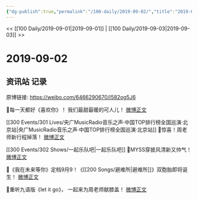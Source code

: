 ```yaml
---
{"dg-publish":true,"permalink":"/100-daily/2019-09-02/","title":"2019-09-02"}
---
```



<< [[100 Daily/2019-09-01\|2019-09-01]] | [[100 Daily/2019-09-03\|2019-09-03]] >>

# 2019-09-02

## 资讯站 记录

原博链接: https://weibo.com/6466290670/I582og5J6

💠每一天都好《喜欢你》！
我们最甜最暖的可人儿！
[微博正文](https://m.weibo.cn/6466290670/4411989209980805)

[[300 Events/301 Lives/央广MusicRadio音乐之声·中国TOP排行榜全国巡演·北京站\|央广MusicRadio音乐之声·中国TOP排行榜全国巡演·北京站]]
💠惊喜！周老师新行程掉落！
[微博正文](https://m.weibo.cn/6466290670/4412051088465690)

[[300 Events/302 Shows/一起乐队吧\|一起乐队吧]]
💠MYSS穿披风清新又帅气！
[微博正文](https://m.weibo.cn/6466290670/4412180059097347)

💠《我在未来等你》定档9月9！《[[200 Songs/避难所\|避难所]]》双胞胎即将诞生！
[微博正文](https://m.weibo.cn/6466290670/4412205153474416)

💠重听九语版《let it go》，
一起来为周老师献膝盖！
[微博正文](https://m.weibo.cn/6466290670/4412209025180540)
